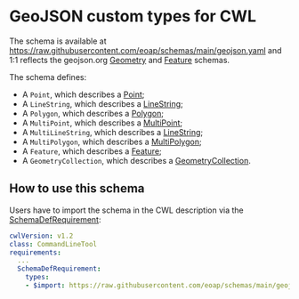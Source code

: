 # GeoJSON custom types for CWL

The schema is available at https://raw.githubusercontent.com/eoap/schemas/main/geojson.yaml and 1:1 reflects the geojson.org [Geometry](https://geojson.org/schema/Geometry.json) and [Feature](https://geojson.org/schema/Feature.json) schemas.

The schema defines: 

- A `Point`,  which describes a [Point](https://tools.ietf.org/html/rfc7946#section-3.1.2);
- A `LineString`,  which describes a [LineString](https://tools.ietf.org/html/rfc7946#section-3.1.4);
- A `Polygon`,  which describes a [Polygon](https://tools.ietf.org/html/rfc7946#section-3.1.6);
- A `MultiPoint`,  which describes a [MultiPoint](https://tools.ietf.org/html/rfc7946#section-3.1.3);
- A `MultiLineString`,  which describes a [LineString](https://tools.ietf.org/html/rfc7946#section-3.1.5);
- A `MultiPolygon`,  which describes a [MultiPolygon](https://tools.ietf.org/html/rfc7946#section-3.1.7);
- A `Feature`,  which describes a [Feature](https://datatracker.ietf.org/doc/html/rfc7946#section-3.2);
- A `GeometryCollection`,  which describes a [GeometryCollection](https://datatracker.ietf.org/doc/html/rfc7946#section-3.1.8).

## How to use this schema

Users have to import the schema in the CWL description via the [SchemaDefRequirement](https://www.commonwl.org/v1.2/CommandLineTool.html#SchemaDefRequirement):

```yaml
cwlVersion: v1.2
class: CommandLineTool
requirements:
  ...
  SchemaDefRequirement:
    types:
    - $import: https://raw.githubusercontent.com/eoap/schemas/main/geojson.yaml
```
